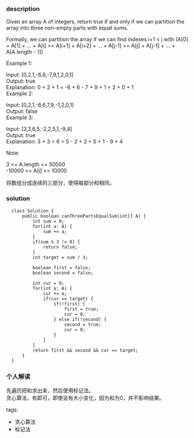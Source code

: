 ### description    
  Given an array A of integers, return true if and only if we can partition the array into three non-empty parts with equal sums.  
    
  Formally, we can partition the array if we can find indexes i+1 < j with (A[0] + A[1] + ... + A[i] == A[i+1] + A[i+2] + ... + A[j-1] == A[j] + A[j-1] + ... + A[A.length - 1])  
    
     
    
  Example 1:  
    
  Input: [0,2,1,-6,6,-7,9,1,2,0,1]  
  Output: true  
  Explanation: 0 + 2 + 1 = -6 + 6 - 7 + 9 + 1 = 2 + 0 + 1  
  Example 2:  
    
  Input: [0,2,1,-6,6,7,9,-1,2,0,1]  
  Output: false  
  Example 3:  
    
  Input: [3,3,6,5,-2,2,5,1,-9,4]  
  Output: true  
  Explanation: 3 + 3 = 6 = 5 - 2 + 2 + 5 + 1 - 9 + 4  
     
    
  Note:  
    
  3 <= A.length <= 50000  
  -10000 <= A[i] <= 10000  
    
  将数组分成连续的三部分，使得每部分和相同。  
### solution    
```    
  class Solution {  
      public boolean canThreePartsEqualSum(int[] A) {  
          int sum = 0;  
          for(int a: A) {  
              sum += a;  
          }  
          if(sum % 3 != 0) {  
              return false;  
          }  
          int target = sum / 3;  
            
          boolean first = false;  
          boolean second = false;  
            
          int cur = 0;  
          for(int a: A) {  
              cur += a;  
              if(cur == target) {  
                  if(!first) {  
                      first = true;  
                      cur = 0;  
                  } else if(!second) {  
                      second = true;  
                      cur = 0;  
                  }  
              }  
          }  
          return first && second && cur == target;  
      }  
  }  
```    
    
### 个人解读    
  先遍历把和求出来，然后使用标记法。  
  贪心算法，有即可，即使会有大小变化，因为和为0，并不影响结果。  
    
tags:    
  -  贪心算法  
  -  标记法  
